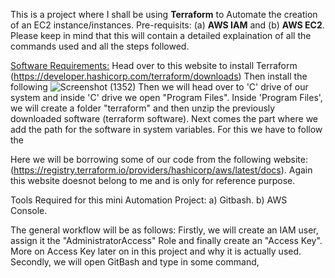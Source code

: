 This is a project where I shall be using <b>Terraform</b> to Automate the creation of an EC2 instance/instances. 
Pre-requisits: (a) <b>AWS IAM</b> and (b) <b>AWS EC2</b>. Please keep in mind that this will contain a detailed explaination of all the commands used and all the steps followed. 

  
<u>Software Requirements:</u> 
Head over to this website to install Terraform (https://developer.hashicorp.com/terraform/downloads)
Then install the following 
![Screenshot (1352)](https://github.com/Faysal-Ezaz/Project_AWS/assets/95119493/c014ecc1-d2bf-4dd3-b0c0-0c45fc2c9766)
Then we will head over to 'C' drive of our system and inside 'C' drive we open "Program Files".
Inside 'Program Files', we will create a folder "terraform" and then unzip the previously downloaded software (terraform software).
Next comes the part where we add the path for the software in system variables. For this we have to follow the 

Here we will be borrowing some of our code from the following website: (https://registry.terraform.io/providers/hashicorp/aws/latest/docs).  Again this website doesnot belong to me and is only for reference purpose.



Tools Required for this mini Automation Project: 
  a) Gitbash.
  b) AWS Console.

The general workflow will be as follows: 
Firstly, we will create an IAM user, assign it the "AdministratorAccess" Role and finally create an "Access Key". More on Access Key later on in this project and why it is actually used. 
Secondly, we will open GitBash and type in some command, 
